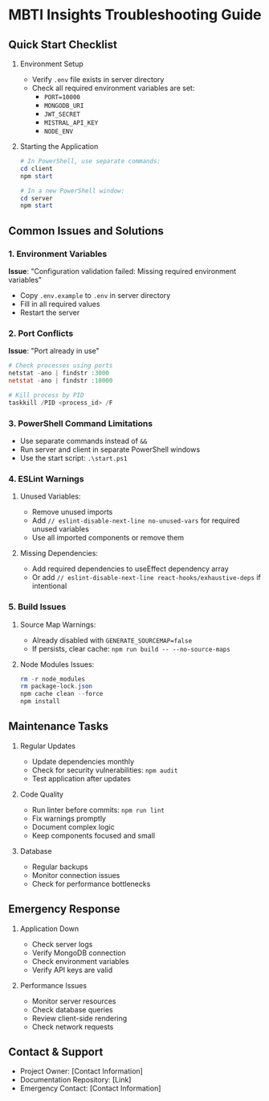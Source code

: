 # MBTI Insights Troubleshooting Guide

## Quick Start Checklist
1. Environment Setup
   - Verify `.env` file exists in server directory
   - Check all required environment variables are set:
     - `PORT=10000`
     - `MONGODB_URI`
     - `JWT_SECRET`
     - `MISTRAL_API_KEY`
     - `NODE_ENV`

2. Starting the Application
   ```powershell
   # In PowerShell, use separate commands:
   cd client
   npm start
   
   # In a new PowerShell window:
   cd server
   npm start
   ```

## Common Issues and Solutions

### 1. Environment Variables
**Issue**: "Configuration validation failed: Missing required environment variables"
- Copy `.env.example` to `.env` in server directory
- Fill in all required values
- Restart the server

### 2. Port Conflicts
**Issue**: "Port already in use"
```powershell
# Check processes using ports
netstat -ano | findstr :3000
netstat -ano | findstr :10000

# Kill process by PID
taskkill /PID <process_id> /F
```

### 3. PowerShell Command Limitations
- Use separate commands instead of `&&`
- Run server and client in separate PowerShell windows
- Use the start script: `.\start.ps1`

### 4. ESLint Warnings
1. Unused Variables:
   - Remove unused imports
   - Add `// eslint-disable-next-line no-unused-vars` for required unused variables
   - Use all imported components or remove them

2. Missing Dependencies:
   - Add required dependencies to useEffect dependency array
   - Or add `// eslint-disable-next-line react-hooks/exhaustive-deps` if intentional

### 5. Build Issues
1. Source Map Warnings:
   - Already disabled with `GENERATE_SOURCEMAP=false`
   - If persists, clear cache: `npm run build -- --no-source-maps`

2. Node Modules Issues:
   ```powershell
   rm -r node_modules
   rm package-lock.json
   npm cache clean --force
   npm install
   ```

## Maintenance Tasks
1. Regular Updates
   - Update dependencies monthly
   - Check for security vulnerabilities: `npm audit`
   - Test application after updates

2. Code Quality
   - Run linter before commits: `npm run lint`
   - Fix warnings promptly
   - Document complex logic
   - Keep components focused and small

3. Database
   - Regular backups
   - Monitor connection issues
   - Check for performance bottlenecks

## Emergency Response
1. Application Down
   - Check server logs
   - Verify MongoDB connection
   - Check environment variables
   - Verify API keys are valid

2. Performance Issues
   - Monitor server resources
   - Check database queries
   - Review client-side rendering
   - Check network requests

## Contact & Support
- Project Owner: [Contact Information]
- Documentation Repository: [Link]
- Emergency Contact: [Contact Information] 